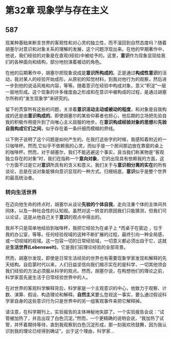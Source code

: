 # 第32章 现象学与存在主义

## 587

现某种基础来断言世界的客观性和对心灵的独立性，而不溜回到自然态度吗？随着胡塞尔对意识和对象关系的理解的发展，这个问题浮现出来。在他的早期著作中，他说，我们经验的对象是在直观(经验)中被给予的。这里，**意识**作为现象显现给我们的各种面向和结构，部分地扮演着被动的角色。

在他的后期著作中，胡塞尔把现象说成是**意识所构成的**。正是通过**构成性意识**的活动，我对某人的经验开始成形，从原初的知觉材料，到我对他行为的观察，然后进一步到他的说话风格和内容，等等。随着意识在经验中构成对象，意义“积淀”一层一层地形成。这个现象的许多维度由之形成和在意识中被构成的过程，是通过胡塞尔所称的“发生现象学”来研究的。

留下的贯穿所有这些的问题，关涉着**意识活动主动或被动的程度**，和对象是自我构成的还是由**意识构成的**。即使胡塞尔的某些仰慕者也担心，他后期的立场把先验自我的积极作用提升到了向唯心主义屈服的地步。在**意识构成经验对象的思想**和**先验自我构成它们之间**，似乎存在着一条纤细而模糊的界线。

以下例子说明了这个问题是如何产生的。在我打这些字的时候，我感知着附近的一只咖啡杯。然而,它似乎不依赖我的心灵，而似乎是一个房间那边放在靠窗的桌上的咖啡杯。然而，对于胡塞尔，我们不能逃避这个事实，艮当我们称某物是“客观独立存在的对象”时，我们在指称一个**意向对象**，它的出现具有依赖我的方面，这个方面不过是它对**意识**所具有的含义和意义。我们关于与**意识相分离的实在**的所有谈论，总是在谈对象能够向意识显现的一种方式。归根结底，**意识**似乎是整个世界的最高统治者。

### 转向生活世界

在迈向他生命的终点时，胡塞尔从谈论**先验的个体自我**，走向注重个体的主体间共同体，以及一种社会性的认知观。虽然对这一转变的原因我们只能猜测，但我们可以论证，这是从他自己关于**意识**的观点中得出的。

我并不只是简单地经验到咖啡杯，我把它经验为在桌子上 *而桌子在窗边 ，位于我的办公室，等等。任何经验视域的这种不断扩展的过程，最终引向一种全局感，或一切视域的视域。这一包容一切的日常经验域，一切意义都必须出自于它，这就是**生活世界(Lebenswelt)**。它是我们前理论经验的全部背景。

然而，胡塞尔发现，即使是日常生活经验的世界也有需要现象学家发现和解释的先天结构。自启蒙时代以来，人们日益坚信向我们揭示实在的是科学，一切其他领会我们经验的方法必须服从科学的观点。然而，胡塞尔说，在构想他们的理论之前，科学家首先是生活于日常经验世界中的人。

在对世界的客观科学解释背后，科学家是一个主观意识的中心，他致力于观察、计数、演算、假设、构造理论和解释。**自然主义**要么忽视这一事实，要么通过假设科学家自身的这些意识行为只是世界中的另一组客观事件来把它解释掉。

请注意，在科学期刊上，实验报告的主体神秘地失踪了。一个实验报告会说：“试管被加热了，并且出现了白色沉淀。”然而，一个更精确的说明会说，“我加热了试管，并怀着期待等待，直到我观察到白色沉淀形成，那一刻我欢欣鼓舞，因为我认识到我的理论已经得到确证”。出于这个理由，科学家...